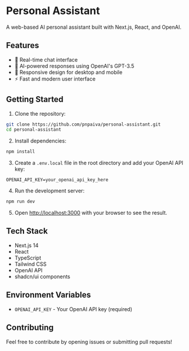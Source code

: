 # Personal Assistant

A web-based AI personal assistant built with Next.js, React, and OpenAI.

## Features

- 💬 Real-time chat interface
- 🤖 AI-powered responses using OpenAI's GPT-3.5
- 📱 Responsive design for desktop and mobile
- ⚡ Fast and modern user interface

## Getting Started

1. Clone the repository:
```bash
git clone https://github.com/pnpaiva/personal-assistant.git
cd personal-assistant
```

2. Install dependencies:
```bash
npm install
```

3. Create a `.env.local` file in the root directory and add your OpenAI API key:
```
OPENAI_API_KEY=your_openai_api_key_here
```

4. Run the development server:
```bash
npm run dev
```

5. Open [http://localhost:3000](http://localhost:3000) with your browser to see the result.

## Tech Stack

- Next.js 14
- React
- TypeScript
- Tailwind CSS
- OpenAI API
- shadcn/ui components

## Environment Variables

- `OPENAI_API_KEY` - Your OpenAI API key (required)

## Contributing

Feel free to contribute by opening issues or submitting pull requests!